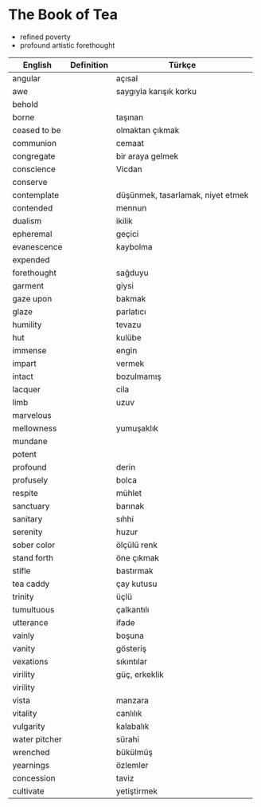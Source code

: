 # The Book of Tea

* refined poverty
* profound artistic forethought

| English | Definition | Türkçe |
| ------- | ---------- | ------ |
| angular |  | açısal |
| awe |  | saygıyla karışık korku |
| behold | | |
| borne |  | taşınan |
| ceased to be |  | olmaktan çıkmak |
| communion |  | cemaat |
| congregate |  | bir araya gelmek |
| conscience | | Vicdan |
| conserve |  | |
| contemplate |  | düşünmek, tasarlamak, niyet etmek |
| contended |  | mennun |
| dualism |  | ikilik |
| epheremal |  | geçici |
| evanescence |  | kaybolma |
| expended |  | |
| forethought |  | sağduyu |
| garment |  | giysi |
| gaze upon |  | bakmak |
| glaze |  | parlatıcı |
| humility |  | tevazu |
| hut |  | kulübe |
| immense |  | engin |
| impart |  | vermek |
| intact |  | bozulmamış |
| lacquer |  | cila |
| limb |  | uzuv |
| marvelous |  | |
| mellowness |  | yumuşaklık |
| mundane |  | |
| potent |  | |
| profound |  | derin |
| profusely |  | bolca |
| respite |  | mühlet |
| sanctuary |  | barınak |
| sanitary |  | sıhhi |
| serenity |  | huzur |
| sober color |  | ölçülü renk |
| stand forth |  | öne çıkmak |
| stifle |  | bastırmak |
| tea caddy |  | çay kutusu |
| trinity |  | üçlü |
| tumultuous |  | çalkantılı |
| utterance |  | ifade |
| vainly |  | boşuna |
| vanity | | gösteriş |
| vexations |  | sıkıntılar |
| virility |  | güç, erkeklik |
| virility |  | |
| vista |  | manzara |
| vitality |  | canlılık |
| vulgarity |  | kalabalık |
| water pitcher |  | sürahi |
| wrenched |  | bükülmüş |
| yearnings |  | özlemler |
| concession |  | taviz |
| cultivate |  | yetiştirmek |
